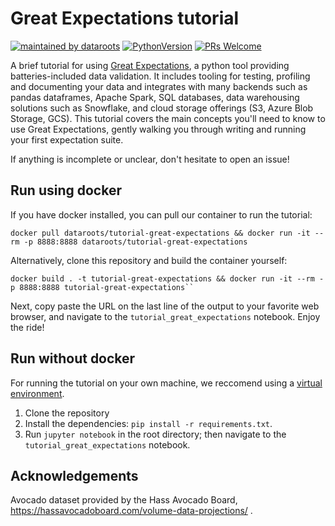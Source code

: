 # Great Expectations tutorial
[![maintained by dataroots](https://img.shields.io/badge/maintained%20by-dataroots-%2300b189)](https://dataroots.io)
[![PythonVersion](https://img.shields.io/badge/python-3.9-blue)](https://img.shields.io/badge/python-3.9-blue)
[![PRs Welcome](https://img.shields.io/badge/PRs-welcome-brightgreen.svg?style=flat-square)](http://makeapullrequest.com)

A brief tutorial for using [Great Expectations](https://greatexpectations.io/), a python tool providing batteries-included data validation. It includes tooling for testing, profiling and documenting your data and integrates with many backends such as pandas dataframes, Apache Spark, SQL databases, data warehousing solutions such as Snowflake, and cloud storage offerings (S3, Azure Blob Storage, GCS).
This tutorial covers the main concepts you'll need to know to use Great Expectations, gently walking you through writing and running your first expectation suite.

If anything is incomplete or unclear, don't hesitate to open an issue!

## Run using docker
If you have docker installed, you can pull our container to run the tutorial:

```
docker pull dataroots/tutorial-great-expectations && docker run -it --rm -p 8888:8888 dataroots/tutorial-great-expectations
```

Alternatively, clone this repository and build the container yourself:

```
docker build . -t tutorial-great-expectations && docker run -it --rm -p 8888:8888 tutorial-great-expectations``
```

Next, copy paste the URL on the last line of the output to your favorite web browser, and navigate to the `tutorial_great_expectations` notebook.
Enjoy the ride!

## Run without docker
For running the tutorial on your own machine, we reccomend using a [virtual environment](https://docs.python.org/3/library/venv.html).
1. Clone the repository
2. Install the dependencies: `pip install -r requirements.txt`. 
3. Run `jupyter notebook` in the root directory; then navigate to the `tutorial_great_expectations` notebook.

## Acknowledgements
Avocado dataset provided by the Hass Avocado Board, https://hassavocadoboard.com/volume-data-projections/ .